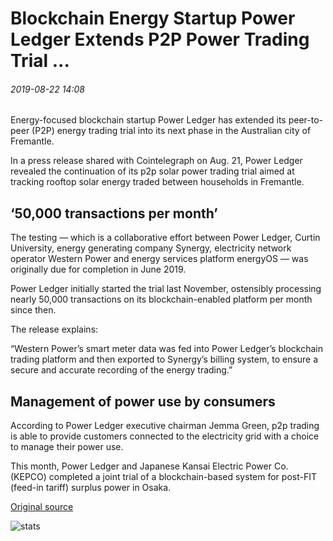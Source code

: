 # Blockchain Energy Startup Power Ledger Extends P2P Power Trading Trial ...

###### 2019-08-22 14:08

Energy-focused blockchain startup Power Ledger has extended its peer-to-peer (P2P) energy trading trial into its next phase in the Australian city of Fremantle.

In a press release shared with Cointelegraph on Aug. 21, Power Ledger revealed the continuation of its p2p solar power trading trial aimed at tracking rooftop solar energy traded between households in Fremantle.

## ‘50,000 transactions per month’

The testing — which is a collaborative effort between Power Ledger, Curtin University, energy generating company Synergy, electricity network operator Western Power and energy services platform energyOS — was originally due for completion in June 2019.

Power Ledger initially started the trial last November, ostensibly processing nearly 50,000 transactions on its blockchain-enabled platform per month since then.

The release explains:

“Western Power’s smart meter data was fed into Power Ledger’s blockchain trading platform and then exported to Synergy’s billing system, to ensure a secure and accurate recording of the energy trading.”

## Management of power use by consumers

According to Power Ledger executive chairman Jemma Green, p2p trading is able to provide customers connected to the electricity grid with a choice to manage their power use.

This month, Power Ledger and Japanese Kansai Electric Power Co. (KEPCO) completed a joint trial of a blockchain-based system for post-FIT (feed-in tariff) surplus power in Osaka.

[Original source](https://cointelegraph.com/news/blockchain-energy-startup-power-ledger-extends-p2p-power-trading-trial)

![stats](https://c.statcounter.com/11760860/0/a89fa40b/1/ "stats")